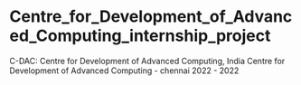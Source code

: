 # Centre_for_Development_of_Advanced_Computing_internship_project
C-DAC: Centre for Development of Advanced Computing, India Centre for Development of Advanced Computing - chennai 2022 - 2022 

